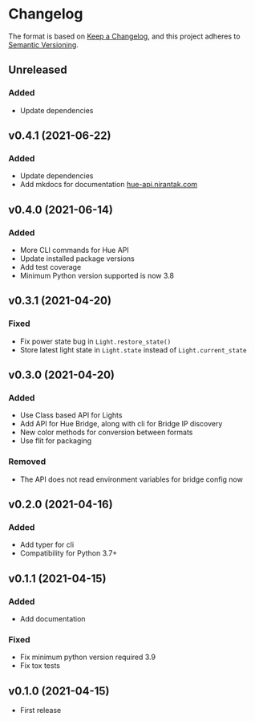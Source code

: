 # Changelog

The format is based on [Keep a Changelog](https://keepachangelog.com/en/1.0.0),
and this project adheres to [Semantic Versioning](https://semver.org/spec/v2.0.0).

## Unreleased

### Added

- Update dependencies

## v0.4.1 (2021-06-22)

### Added

- Update dependencies
- Add mkdocs for documentation [hue-api.nirantak.com](https://hue-api.nirantak.com/)

## v0.4.0 (2021-06-14)

### Added

- More CLI commands for Hue API
- Update installed package versions
- Add test coverage
- Minimum Python version supported is now 3.8

## v0.3.1 (2021-04-20)

### Fixed

- Fix power state bug in `Light.restore_state()`
- Store latest light state in `Light.state` instead of `Light.current_state`

## v0.3.0 (2021-04-20)

### Added

- Use Class based API for Lights
- Add API for Hue Bridge, along with cli for Bridge IP discovery
- New color methods for conversion between formats
- Use flit for packaging

### Removed

- The API does not read environment variables for bridge config now

## v0.2.0 (2021-04-16)

### Added

- Add typer for cli
- Compatibility for Python 3.7+

## v0.1.1 (2021-04-15)

### Added

- Add documentation

### Fixed

- Fix minimum python version required 3.9
- Fix tox tests

## v0.1.0 (2021-04-15)

- First release
